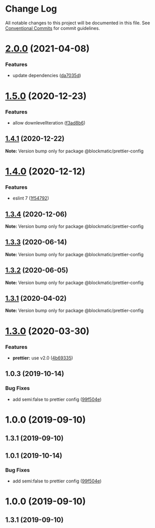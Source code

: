 # Change Log

All notable changes to this project will be documented in this file.
See [Conventional Commits](https://conventionalcommits.org) for commit guidelines.

# [2.0.0](https://github.com/blockmatic/dev-configs/compare/@blockmatic/prettier-config@1.5.0...@blockmatic/prettier-config@2.0.0) (2021-04-08)


### Features

* update dependencies ([da7035d](https://github.com/blockmatic/dev-configs/commit/da7035d3107ede1d7128046ab66a648b636b2c47))





# [1.5.0](https://github.com/blockmatic/dev-configs/compare/@blockmatic/prettier-config@1.4.1...@blockmatic/prettier-config@1.5.0) (2020-12-23)


### Features

* allow downlevelIteration ([f3ad8b6](https://github.com/blockmatic/dev-configs/commit/f3ad8b62c7a97a4da7ffcdd84607d82a5b51567f))





## [1.4.1](https://github.com/blockmatic/dev-configs/compare/@blockmatic/prettier-config@1.4.0...@blockmatic/prettier-config@1.4.1) (2020-12-22)

**Note:** Version bump only for package @blockmatic/prettier-config





# [1.4.0](https://github.com/blockmatic/dev-configs/compare/@blockmatic/prettier-config@1.3.4...@blockmatic/prettier-config@1.4.0) (2020-12-12)


### Features

* eslint 7 ([1f54792](https://github.com/blockmatic/dev-configs/commit/1f5479292c8a62815e0d39cb770342fa85e1fc71))





## [1.3.4](https://github.com/blockmatic/dev-configs/compare/@blockmatic/prettier-config@1.3.3...@blockmatic/prettier-config@1.3.4) (2020-12-06)

**Note:** Version bump only for package @blockmatic/prettier-config





## [1.3.3](https://github.com/blockmatic/dev-configs/compare/@blockmatic/prettier-config@1.3.2...@blockmatic/prettier-config@1.3.3) (2020-06-14)

**Note:** Version bump only for package @blockmatic/prettier-config





## [1.3.2](https://github.com/blockmatic/dev-configs/compare/@blockmatic/prettier-config@1.3.1...@blockmatic/prettier-config@1.3.2) (2020-06-05)

**Note:** Version bump only for package @blockmatic/prettier-config





## [1.3.1](https://github.com/blockmatic/dev-configs/compare/@blockmatic/prettier-config@1.3.0...@blockmatic/prettier-config@1.3.1) (2020-04-02)

**Note:** Version bump only for package @blockmatic/prettier-config





# [1.3.0](https://github.com/blockmatic/dev-configs/compare/@blockmatic/prettier-config@1.2.3...@blockmatic/prettier-config@1.3.0) (2020-03-30)


### Features

* **prettier:** use v2.0 ([4b69335](https://github.com/blockmatic/dev-configs/commit/4b693359ce4735b37aadb75aab88d3849b12b265))





## 1.0.3 (2019-10-14)

### Bug Fixes

- add semi:false to prettier config ([99f504e](https://github.com/blockmatic/dev-configs/commit/99f504e))

# 1.0.0 (2019-09-10)

## 1.3.1 (2019-09-10)

## 1.0.1 (2019-10-14)

### Bug Fixes

- add semi:false to prettier config ([99f504e](https://github.com/blockmatic/dev-configs/commit/99f504e))

# 1.0.0 (2019-09-10)

## 1.3.1 (2019-09-10)
